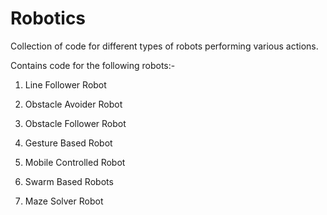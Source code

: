 # Robotics
Collection of code for different types of robots performing various actions.

Contains code for the following robots:-

1. Line Follower Robot

2. Obstacle Avoider Robot

3. Obstacle Follower Robot

4. Gesture Based Robot

5. Mobile Controlled Robot

6. Swarm Based Robots

7. Maze Solver Robot
